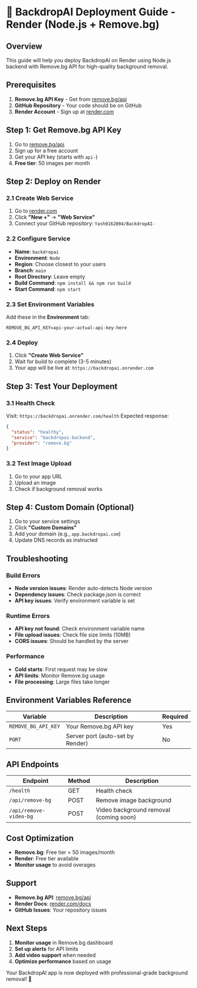 # 🚀 BackdropAI Deployment Guide - Render (Node.js + Remove.bg)

## Overview
This guide will help you deploy BackdropAI on Render using Node.js backend with Remove.bg API for high-quality background removal.

## Prerequisites
1. **Remove.bg API Key** - Get from [remove.bg/api](https://remove.bg/api)
2. **GitHub Repository** - Your code should be on GitHub
3. **Render Account** - Sign up at [render.com](https://render.com)

## Step 1: Get Remove.bg API Key

1. Go to [remove.bg/api](https://remove.bg/api)
2. Sign up for a free account
3. Get your API key (starts with `api-`)
4. **Free tier**: 50 images per month

## Step 2: Deploy on Render

### 2.1 Create Web Service
1. Go to [render.com](https://render.com)
2. Click **"New +"** → **"Web Service"**
3. Connect your GitHub repository: `Yash0162004/BackdropAI-`

### 2.2 Configure Service
- **Name**: `backdropai`
- **Environment**: `Node`
- **Region**: Choose closest to your users
- **Branch**: `main`
- **Root Directory**: Leave empty
- **Build Command**: `npm install && npm run build`
- **Start Command**: `npm start`

### 2.3 Set Environment Variables
Add these in the **Environment** tab:
```
REMOVE_BG_API_KEY=api-your-actual-api-key-here
```

### 2.4 Deploy
1. Click **"Create Web Service"**
2. Wait for build to complete (3-5 minutes)
3. Your app will be live at: `https://backdropai.onrender.com`

## Step 3: Test Your Deployment

### 3.1 Health Check
Visit: `https://backdropai.onrender.com/health`
Expected response:
```json
{
  "status": "healthy",
  "service": "backdropai-backend",
  "provider": "remove.bg"
}
```

### 3.2 Test Image Upload
1. Go to your app URL
2. Upload an image
3. Check if background removal works

## Step 4: Custom Domain (Optional)

1. Go to your service settings
2. Click **"Custom Domains"**
3. Add your domain (e.g., `app.backdropai.com`)
4. Update DNS records as instructed

## Troubleshooting

### Build Errors
- **Node version issues**: Render auto-detects Node version
- **Dependency issues**: Check package.json is correct
- **API key issues**: Verify environment variable is set

### Runtime Errors
- **API key not found**: Check environment variable name
- **File upload issues**: Check file size limits (10MB)
- **CORS issues**: Should be handled by the server

### Performance
- **Cold starts**: First request may be slow
- **API limits**: Monitor Remove.bg usage
- **File processing**: Large files take longer

## Environment Variables Reference

| Variable | Description | Required |
|----------|-------------|----------|
| `REMOVE_BG_API_KEY` | Your Remove.bg API key | Yes |
| `PORT` | Server port (auto-set by Render) | No |

## API Endpoints

| Endpoint | Method | Description |
|----------|--------|-------------|
| `/health` | GET | Health check |
| `/api/remove-bg` | POST | Remove image background |
| `/api/remove-video-bg` | POST | Video background removal (coming soon) |

## Cost Optimization

- **Remove.bg**: Free tier = 50 images/month
- **Render**: Free tier available
- **Monitor usage** to avoid overages

## Support

- **Remove.bg API**: [remove.bg/api](https://remove.bg/api)
- **Render Docs**: [render.com/docs](https://render.com/docs)
- **GitHub Issues**: Your repository issues

## Next Steps

1. **Monitor usage** in Remove.bg dashboard
2. **Set up alerts** for API limits
3. **Add video support** when needed
4. **Optimize performance** based on usage

Your BackdropAI app is now deployed with professional-grade background removal! 🎉 